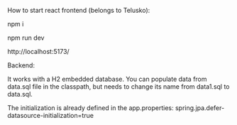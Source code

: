 How to start react frontend (belongs to Telusko):

npm i

npm run dev

http://localhost:5173/

Backend:

It works with a H2 embedded database. You can populate data from data.sql file in the classpath, but needs to change its name from data1.sql to data.sql.

The initialization is already defined in the app.properties: spring.jpa.defer-datasource-initialization=true


